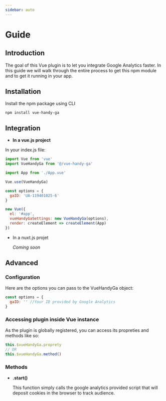 ```yaml
---
sidebar: auto
---
```


# Guide

## Introduction

The goal of this Vue plugin is to let you integrate Google Analytics faster.
In this guide we will walk through the entire process to get this npm module and to get it running in your app.

## Installation

Install the npm package using CLI

```
npm install vue-handy-ga
```

## Integration

- **In a vue.js project**

In your index.js file:

```js
import Vue from 'vue'
import VueHandyGa from '@/vue-handy-ga'

import App from './App.vue'

Vue.use(VueHandyGa)

const options = {
  gaID: 'UA-119401025-6'
}

new Vue({
  el: '#app',
  vueHandyGaSettings: new VueHandyGa(options),
  render: createElement => createElement(App)
})
```

- In a nuxt.js projet

  _Coming soon_

## Advanced

### Configuration

Here are the options you can pass to the VueHandyGa object:

```js
const options = {
  gaID: '' //Your ID provided by Google Analytics
}
```

### Accessing plugin inside Vue instance

As the plugin is globally registered, you can access its propreties and methods like so:

```js
this.$vueHandyGa.proprety
// OR
this.$vueHandyGa.method()
```

### Methods

- **.start()**

  This function simply calls the google analytics provided script that will deposit cookies in the browser to track audience.

